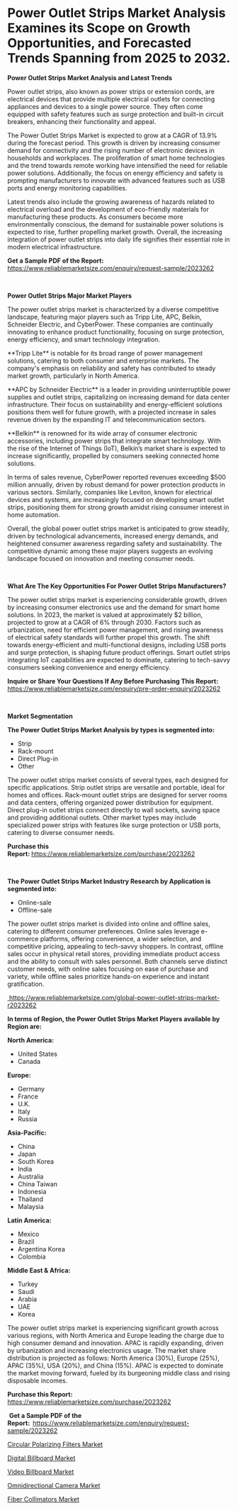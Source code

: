 <p><h1>Power Outlet Strips Market Analysis Examines its Scope on Growth Opportunities, and Forecasted Trends Spanning from 2025 to 2032.</h1></p><p><strong>Power Outlet Strips Market Analysis and Latest Trends</strong></p>
<p><p>Power outlet strips, also known as power strips or extension cords, are electrical devices that provide multiple electrical outlets for connecting appliances and devices to a single power source. They often come equipped with safety features such as surge protection and built-in circuit breakers, enhancing their functionality and appeal.</p><p>The Power Outlet Strips Market is expected to grow at a CAGR of 13.9% during the forecast period. This growth is driven by increasing consumer demand for connectivity and the rising number of electronic devices in households and workplaces. The proliferation of smart home technologies and the trend towards remote working have intensified the need for reliable power solutions. Additionally, the focus on energy efficiency and safety is prompting manufacturers to innovate with advanced features such as USB ports and energy monitoring capabilities.</p><p>Latest trends also include the growing awareness of hazards related to electrical overload and the development of eco-friendly materials for manufacturing these products. As consumers become more environmentally conscious, the demand for sustainable power solutions is expected to rise, further propelling market growth. Overall, the increasing integration of power outlet strips into daily life signifies their essential role in modern electrical infrastructure.</p></p>
<p><strong>Get a Sample PDF of the Report:&nbsp;</strong> <a href="https://www.reliablemarketsize.com/enquiry/request-sample/2023262?utm_campaign=2041&utm_medium=2&utm_source=Github&utm_content=ia&utm_term=06042025&utm_id=power-outlet-strips">https://www.reliablemarketsize.com/enquiry/request-sample/2023262</a></p>
<p>&nbsp;</p>
<p><strong>Power Outlet Strips Major Market Players</strong></p>
<p><p>The power outlet strips market is characterized by a diverse competitive landscape, featuring major players such as Tripp Lite, APC, Belkin, Schneider Electric, and CyberPower. These companies are continually innovating to enhance product functionality, focusing on surge protection, energy efficiency, and smart technology integration.</p><p>**Tripp Lite** is notable for its broad range of power management solutions, catering to both consumer and enterprise markets. The company's emphasis on reliability and safety has contributed to steady market growth, particularly in North America. </p><p>**APC by Schneider Electric** is a leader in providing uninterruptible power supplies and outlet strips, capitalizing on increasing demand for data center infrastructure. Their focus on sustainability and energy-efficient solutions positions them well for future growth, with a projected increase in sales revenue driven by the expanding IT and telecommunication sectors.</p><p>**Belkin** is renowned for its wide array of consumer electronic accessories, including power strips that integrate smart technology. With the rise of the Internet of Things (IoT), Belkin’s market share is expected to increase significantly, propelled by consumers seeking connected home solutions.</p><p>In terms of sales revenue, CyberPower reported revenues exceeding $500 million annually, driven by robust demand for power protection products in various sectors. Similarly, companies like Leviton, known for electrical devices and systems, are increasingly focused on developing smart outlet strips, positioning them for strong growth amidst rising consumer interest in home automation.</p><p>Overall, the global power outlet strips market is anticipated to grow steadily, driven by technological advancements, increased energy demands, and heightened consumer awareness regarding safety and sustainability. The competitive dynamic among these major players suggests an evolving landscape focused on innovation and meeting consumer needs.</p></p>
<p>&nbsp;</p>
<p><strong>What Are The Key Opportunities For Power Outlet Strips Manufacturers?</strong></p>
<p><p>The power outlet strips market is experiencing considerable growth, driven by increasing consumer electronics use and the demand for smart home solutions. In 2023, the market is valued at approximately $2 billion, projected to grow at a CAGR of 6% through 2030. Factors such as urbanization, need for efficient power management, and rising awareness of electrical safety standards will further propel this growth. The shift towards energy-efficient and multi-functional designs, including USB ports and surge protection, is shaping future product offerings. Smart outlet strips integrating IoT capabilities are expected to dominate, catering to tech-savvy consumers seeking convenience and energy efficiency.</p></p>
<p><strong>Inquire or Share Your Questions If Any Before Purchasing This Report:</strong> <a href="https://www.reliablemarketsize.com/enquiry/pre-order-enquiry/2023262?utm_campaign=2041&utm_medium=2&utm_source=Github&utm_content=ia&utm_term=06042025&utm_id=power-outlet-strips">https://www.reliablemarketsize.com/enquiry/pre-order-enquiry/2023262</a></p>
<p>&nbsp;</p>
<p><strong>Market Segmentation</strong></p>
<p><strong>The Power Outlet Strips Market Analysis by types is segmented into:</strong></p>
<p><ul><li>Strip</li><li>Rack-mount</li><li>Direct Plug-in</li><li>Other</li></ul></p>
<p><p>The power outlet strips market consists of several types, each designed for specific applications. Strip outlet strips are versatile and portable, ideal for homes and offices. Rack-mount outlet strips are designed for server rooms and data centers, offering organized power distribution for equipment. Direct plug-in outlet strips connect directly to wall sockets, saving space and providing additional outlets. Other market types may include specialized power strips with features like surge protection or USB ports, catering to diverse consumer needs.</p></p>
<p><strong>Purchase this Report:&nbsp;</strong><a href="https://www.reliablemarketsize.com/purchase/2023262?utm_campaign=2041&utm_medium=2&utm_source=Github&utm_content=ia&utm_term=06042025&utm_id=power-outlet-strips">https://www.reliablemarketsize.com/purchase/2023262</a></p>
<p>&nbsp;</p>
<p><strong>The Power Outlet Strips Market Industry Research by Application is segmented into:</strong></p>
<p><ul><li>Online-sale</li><li>Offline-sale</li></ul></p>
<p><p>The power outlet strips market is divided into online and offline sales, catering to different consumer preferences. Online sales leverage e-commerce platforms, offering convenience, a wider selection, and competitive pricing, appealing to tech-savvy shoppers. In contrast, offline sales occur in physical retail stores, providing immediate product access and the ability to consult with sales personnel. Both channels serve distinct customer needs, with online sales focusing on ease of purchase and variety, while offline sales prioritize hands-on experience and instant gratification.</p></p>
<p><a href="https://www.reliablemarketsize.com/global-power-outlet-strips-market-r2023262?utm_campaign=2041&utm_medium=2&utm_source=Github&utm_content=ia&utm_term=06042025&utm_id=power-outlet-strips">&nbsp;https://www.reliablemarketsize.com/global-power-outlet-strips-market-r2023262</a></p>
<p><strong>In terms of Region, the Power Outlet Strips Market Players available by Region are:</strong></p>
<p>
    <p> <strong> North America: </strong>
        <ul>
            <li>United States</li>
            <li>Canada</li>
        </ul>
        </p> 
    <p> <strong> Europe: </strong>
        <ul>
            <li>Germany</li>
            <li>France</li>
            <li>U.K.</li>
            <li>Italy</li>
            <li>Russia</li>
        </ul>
        </p> 
    <p> <strong> Asia-Pacific: </strong>
        <ul>
            <li>China</li>
            <li>Japan</li>
            <li>South Korea</li>
            <li>India</li>
            <li>Australia</li>
            <li>China Taiwan</li>
            <li>Indonesia</li>
            <li>Thailand</li>
            <li>Malaysia</li>
        </ul>
        </p> 
    <p> <strong> Latin America: </strong>
        <ul>
            <li>Mexico</li>
            <li>Brazil</li>
            <li>Argentina Korea</li>
            <li>Colombia</li>
        </ul>
        </p> 
    <p> <strong> Middle East & Africa: </strong>
        <ul>
            <li>Turkey</li>
            <li>Saudi</li>
            <li>Arabia</li>
            <li>UAE</li>
            <li>Korea</li>
        </ul>
    </p>
    </p>
<p><p>The power outlet strips market is experiencing significant growth across various regions, with North America and Europe leading the charge due to high consumer demand and innovation. APAC is rapidly expanding, driven by urbanization and increasing electronics usage. The market share distribution is projected as follows: North America (30%), Europe (25%), APAC (35%), USA (20%), and China (15%). APAC is expected to dominate the market moving forward, fueled by its burgeoning middle class and rising disposable incomes.</p></p>
<p><strong>Purchase this Report: </strong><a href="https://www.reliablemarketsize.com/purchase/2023262?utm_campaign=2041&utm_medium=2&utm_source=Github&utm_content=ia&utm_term=06042025&utm_id=power-outlet-strips">https://www.reliablemarketsize.com/purchase/2023262</a></p>
<p>&nbsp;<strong>Get a Sample PDF of the Report:&nbsp;&nbsp;</strong><a href="https://www.reliablemarketsize.com/enquiry/request-sample/2023262?utm_campaign=2041&utm_medium=2&utm_source=Github&utm_content=ia&utm_term=06042025&utm_id=power-outlet-strips">https://www.reliablemarketsize.com/enquiry/request-sample/2023262</a></p>
<p><strong></strong></p>
<p><p><a href="https://github.com/ifsahvadenah/Market-Research-Report-List-1/blob/main/circular-polarizing-filters-market.md?utm_campaign=2041&utm_medium=2&utm_source=Github&utm_content=ia&utm_term=06042025&utm_id=power-outlet-strips">Circular Polarizing Filters Market</a></p><p><a href="https://github.com/viohlbrenksf/Market-Research-Report-List-1/blob/main/digital-billboard-market.md?utm_campaign=2041&utm_medium=2&utm_source=Github&utm_content=ia&utm_term=06042025&utm_id=power-outlet-strips">Digital Billboard Market</a></p><p><a href="https://github.com/vasosblenksk/Market-Research-Report-List-1/blob/main/video-billboard-market.md?utm_campaign=2041&utm_medium=2&utm_source=Github&utm_content=ia&utm_term=06042025&utm_id=power-outlet-strips">Video Billboard Market</a></p><p><a href="https://github.com/ashepherd82/Market-Research-Report-List-7/blob/main/omnidirectional-camera-market.md?utm_campaign=2041&utm_medium=2&utm_source=Github&utm_content=ia&utm_term=06042025&utm_id=power-outlet-strips">Omnidirectional Camera Market</a></p><p><a href="https://github.com/merzafairy04/Market-Research-Report-List-1/blob/main/fiber-collimators-market.md?utm_campaign=2041&utm_medium=2&utm_source=Github&utm_content=ia&utm_term=06042025&utm_id=power-outlet-strips">Fiber Collimators Market</a></p></p>